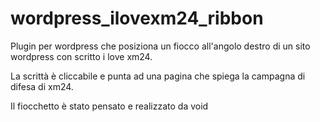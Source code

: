 # wordpress_ilovexm24_ribbon

Plugin per wordpress che posiziona un fiocco all'angolo destro di un sito wordpress con scritto i love xm24. 

La scrittà è cliccabile e punta ad una pagina che spiega la campagna di difesa di xm24.

Il fiocchetto è stato pensato e realizzato da void